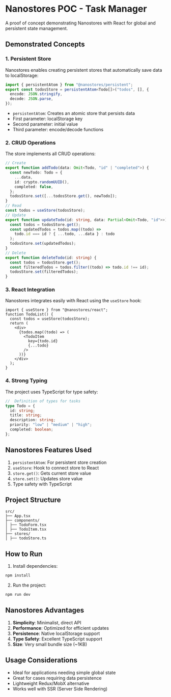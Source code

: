 # Nanostores POC - Task Manager

A proof of concept demonstrating Nanostores with React for global and persistent state management.

## Demonstrated Concepts

### 1. Persistent Store

Nanostores enables creating persistent stores that automatically save data to localStorage:

```ts
import { persistentAtom } from "@nanostores/persistent";
export const todosStore = persistentAtom<Todo[]>("todos", [], {
  encode: JSON.stringify,
  decode: JSON.parse,
});
```

- `persistentAtom`: Creates an atomic store that persists data
- First parameter: localStorage key
- Second parameter: initial value
- Third parameter: encode/decode functions

### 2. CRUD Operations

The store implements all CRUD operations:

```ts
// Create
export function addTodo(data: Omit<Todo, "id" | "completed">) {
  const newTodo: Todo = {
    ...data,
    id: crypto.randomUUID(),
    completed: false,
  };
  todosStore.set([...todosStore.get(), newTodo]);
}
// Read
const todos = useStore(todosStore);
// Update
export function updateTodo(id: string, data: Partial<Omit<Todo, "id">>) {
  const todos = todosStore.get();
  const updatedTodos = todos.map((todo) =>
    todo.id === id ? { ...todo, ...data } : todo
  );
  todosStore.set(updatedTodos);
}
// Delete
export function deleteTodo(id: string) {
  const todos = todosStore.get();
  const filteredTodos = todos.filter((todo) => todo.id !== id);
  todosStore.set(filteredTodos);
}
```

### 3. React Integration

Nanostores integrates easily with React using the `useStore` hook:

```tsx
import { useStore } from "@nanostores/react";
function TodoList() {
  const todos = useStore(todosStore);
  return (
    <div>
      {todos.map((todo) => (
        <TodoItem
          key={todo.id}
          {...todo}
        />
      ))}
    </div>
  );
}
```

### 4. Strong Typing

The project uses TypeScript for type safety:

```ts
//  Definition of types for tasks
type Todo = {
  id: string;
  title: string;
  description: string;
  priority: "low" | "medium" | "high";
  completed: boolean;
};
```

## Nanostores Features Used

1. `persistentAtom`: For persistent store creation
2. `useStore`: Hook to connect store to React
3. `store.get()`: Gets current store value
4. `store.set()`: Updates store value
5. Type safety with TypeScript

## Project Structure

```
src/
├── App.tsx
├── components/
│ ├── TodoForm.tsx
│ ├── TodoItem.tsx
├── stores/
│ ├── todoStore.ts
```

## How to Run

1. Install dependencies:

```bash
npm install
```

2. Run the project:

```bash
npm run dev
```

## Nanostores Advantages

1. **Simplicity**: Minimalist, direct API
2. **Performance**: Optimized for efficient updates
3. **Persistence**: Native localStorage support
4. **Type Safety**: Excellent TypeScript support
5. **Size**: Very small bundle size (~1KB)

## Usage Considerations

- Ideal for applications needing simple global state
- Great for cases requiring data persistence
- Lightweight Redux/MobX alternative
- Works well with SSR (Server Side Rendering)
